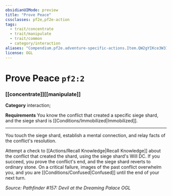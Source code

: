 ```yaml
---
obsidianUIMode: preview
title: "Prove Peace"
cssclasses: pf2e,pf2e-action
tags:
  - trait/concentrate
  - trait/manipulate
  - trait/common
  - category/interaction
aliases: "Compendium.pf2e.adventure-specific-actions.Item.QW2gYIKce3W31xXf"
license: OGL
---
```

# Prove Peace `pf2:2`

### [[concentrate]][[manipulate]]

**Category** interaction; 




**Requirements** You know the conflict that created a specific siege shard, and the siege shard is [[Conditions/Immobilized|Immobilized]].

* * *

You touch the siege shard, establish a mental connection, and relay facts of the conflict's resolution.

Attempt a check to [[Actions/Recall Knowledge|Recall Knowledge]] about the conflict that created the shard, using the siege shard's Will DC. If you succeed, you prove the conflict's end, and the siege shard reverts to ordinary stone. On a critical failure, images of the past conflict overwhelm you, and you are [[Conditions/Confused|Confused]] until the end of your next turn.

*Source: Pathfinder #157: Devil at the Dreaming Palace*
*OGL*